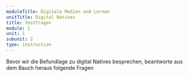 ```yaml
---
moduleTitle: Digitale Medien und Lernen
unitTitle: Digital Natives
title: Testfragen
module: 1
unit: 1
subunit: 2
type: instruction
---
```


Bevor wir die Befundlage zu digital Natives besprechen, beantworte aus dem Bauch heraus folgende Fragen
